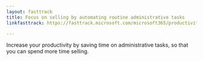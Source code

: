 ```yaml
---
layout: fasttrack
title: Focus on selling by automating routine administrative tasks
linkfasttrack: https://fasttrack.microsoft.com/microsoft365/productivitylibrary/Focus-on-selling-by-automating-routine-administrative-tasks 

---
```

Increase your productivity by saving time on administrative tasks, so that you can spend more time selling.